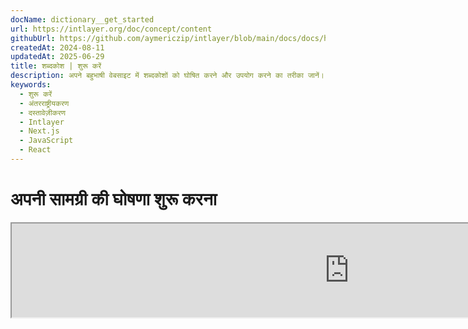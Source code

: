 ```yaml
---
docName: dictionary__get_started
url: https://intlayer.org/doc/concept/content
githubUrl: https://github.com/aymericzip/intlayer/blob/main/docs/docs/hi/dictionary/get_started.md
createdAt: 2024-08-11
updatedAt: 2025-06-29
title: शब्दकोश | शुरू करें
description: अपने बहुभाषी वेबसाइट में शब्दकोशों को घोषित करने और उपयोग करने का तरीका जानें। इस ऑनलाइन दस्तावेज़ में दिए गए चरणों का पालन करके कुछ ही मिनटों में अपने प्रोजेक्ट को सेटअप करें।
keywords:
  - शुरू करें
  - अंतरराष्ट्रीयकरण
  - दस्तावेज़ीकरण
  - Intlayer
  - Next.js
  - JavaScript
  - React
---
```


# अपनी सामग्री की घोषणा शुरू करना

<iframe title="i18n, Markdown, JSON… इसे प्रबंधित करने के लिए एकल समाधान | Intlayer" class="m-auto aspect-[16/9] w-full overflow-hidden rounded-lg border-0" allow="autoplay; gyroscope;" loading="lazy" width="1080" height="auto" src="https://www.youtube.com/embed/1VHgSY_j9_I?autoplay=0&amp;origin=http://intlayer.org&amp;controls=0&amp;rel=1"/>

## फ़ाइल एक्सटेंशन्स

डिफ़ॉल्ट रूप से, Intlayer सामग्री घोषणाओं के लिए निम्नलिखित एक्सटेंशन्स वाली सभी फ़ाइलों पर नज़र रखता है:

- `.content.json`
- `.content.ts`
- `.content.tsx`
- `.content.js`
- `.content.jsx`
- `.content.mjs`
- `.content.mjx`
- `.content.cjs`
- `.content.cjx`

एप्लिकेशन डिफ़ॉल्ट रूप से `./src/**/*.content.{json,ts,tsx,js,jsx,mjs,mjx,cjs,cjx}` ग्लोब पैटर्न से मेल खाने वाली फ़ाइलों की खोज करेगा।

ये डिफ़ॉल्ट एक्सटेंशन्स अधिकांश अनुप्रयोगों के लिए उपयुक्त हैं। हालांकि, यदि आपकी विशिष्ट आवश्यकताएँ हैं, तो उन्हें प्रबंधित करने के निर्देशों के लिए [content extension customization guide](https://github.com/aymericzip/intlayer/blob/main/docs/docs/hi/configuration.md#content-configuration) देखें।

कॉन्फ़िगरेशन विकल्पों की पूरी सूची के लिए, कॉन्फ़िगरेशन दस्तावेज़ देखें।

## अपनी सामग्री घोषित करें

अपने शब्दकोश बनाएँ और प्रबंधित करें:

```tsx fileName="src/example.content.tsx" contentDeclarationFormat="typescript"
import { type ReactNode } from "react";
import {
  t,
  enu,
  cond,
  nest,
  md,
  insert,
  file,
  type Dictionary,
} from "intlayer";

interface Content {
  imbricatedContent: {
    imbricatedContent2: {
      stringContent: string;
      numberContent: number;
      booleanContent: boolean;
      javaScriptContent: string;
    };
  };
  multilingualContent: string;
  quantityContent: string;
  conditionalContent: string;
  markdownContent: never;
  externalContent: string;
  insertionContent: string;
  nestedContent: string;
  fileContent: string;
  jsxContent: ReactNode;
}

export default {
  key: "page",
  content: {
    imbricatedContent: {
      imbricatedContent2: {
        stringContent: "हैलो वर्ल्ड",
        numberContent: 123,
        booleanContent: true,
        javaScriptContent: `${process.env.NODE_ENV}`, // पर्यावरण चर का उपयोग करता है
      },
    },
    multilingualContent: t({
      en: "English content",
      "en-GB": "English content (UK)",
      fr: "French content",
      es: "Spanish content",
    }),
    quantityContent: enu({
      "<-1": "माइनस एक से कम कार",
      "-1": "माइनस एक कार",
      "0": "कोई कार नहीं",
      "1": "एक कार",
      ">5": "कुछ कारें",
      ">19": "कई कारें",
    }),
    conditionalContent: cond({
      true: "सत्यापन सक्षम है",
      false: "सत्यापन अक्षम है",
    }),
    insertionContent: insert("नमस्ते {{name}}!"),
    nestedContent: nest(
      "navbar", // नेस्ट करने के लिए शब्दकोश की कुंजी
      "login.button" // [वैकल्पिक] नेस्ट करने के लिए सामग्री का पथ
    ),
    fileContent: file("./path/to/file.txt"),
    externalContent: fetch("https://example.com").then((res) => res.json()),
    markdownContent: md("# मार्कडाउन उदाहरण"),

    /*
     * केवल `react-intlayer` या `next-intlayer` का उपयोग करते समय उपलब्ध
     */
    jsxContent: <h1>मेरा शीर्षक</h1>,
  },
} satisfies Dictionary<Content>; // [वैकल्पिक] Dictionary सामान्य है और यह आपको अपने शब्दकोश के स्वरूपण को मजबूत करने की अनुमति देता है
```

```javascript fileName="src/example.content.mjx" contentDeclarationFormat="esm"
import { t, enu, cond, nest, md, insert, file } from "intlayer";

/** @type {import('intlayer').Dictionary} */
export default {
  key: "page",
  content: {
    imbricatedContent: {
      imbricatedContent2: {
        stringContent: "नमस्ते दुनिया",
        numberContent: 123,
        booleanContent: true,
        javaScriptContent: `${process.env.NODE_ENV}`, // जावास्क्रिप्ट पर्यावरण चर
      },
      imbricatedArray: [1, 2, 3],
    },
    multilingualContent: t({
      en: "English content",
      "en-GB": "English content (UK)",
      fr: "French content",
      es: "Spanish content",
    }),
    quantityContent: enu({
      "<-1": "माइनस एक से कम कार",
      "-1": "माइनस एक कार",
      "0": "कोई कार नहीं",
      "1": "एक कार",
      ">5": "कुछ कारें",
      ">19": "कई कारें",
    }),
    conditionalContent: cond({
      true: "सत्यापन सक्षम है",
      false: "सत्यापन अक्षम है",
    }),
    insertionContent: insert("नमस्ते {{name}}!"),
    nestedContent: nest(
      "navbar", // नेस्ट करने के लिए शब्दकोश की कुंजी
      "login.button" // [वैकल्पिक] नेस्ट करने के लिए सामग्री का पथ
    ),
    markdownContent: md("# मार्कडाउन उदाहरण"),
    fileContent: file("./path/to/file.txt"),
    externalContent: fetch("https://example.com").then((res) => res.json())

    // केवल `react-intlayer` या `next-intlayer` का उपयोग करते समय उपलब्ध
    jsxContent: <h1>मेरा शीर्षक</h1>,
  },
};
```

```javascript fileName="src/example.content.cjx" contentDeclarationFormat="commonjs"
const { t, enu, cond, nest, md, insert, file } = require("intlayer");

/** @type {import('intlayer').Dictionary} */
module.exports = {
  key: "page",
  content: {
    imbricatedContent: {
      imbricatedContent2: {
        stringContent: "नमस्ते दुनिया",
        numberContent: 123,
        booleanContent: true, // बूलियन मान
        javaScriptContent: `${process.env.NODE_ENV}`, // जावास्क्रिप्ट एनवायरनमेंट वैरिएबल
      },
      imbricatedArray: [1, 2, 3], // नेस्टेड एरे
    },
    multilingualContent: t({
      en: "English content",
      "en-GB": "English content (UK)",
      fr: "French content",
      es: "Spanish content",
    }),
    quantityContent: enu({
      "<-1": "माइनस एक से कम कार",
      "-1": "माइनस एक कार",
      "0": "कोई कार नहीं",
      "1": "एक कार",
      ">5": "कुछ कारें",
      ">19": "कई कारें",
    }),
    conditionalContent: cond({
      true: "मान्यता सक्षम है",
      false: "मान्यता अक्षम है",
    }),
    insertionContent: insert("नमस्ते {{name}}!"),
    nestedContent: nest(
      "navbar", // नेस्ट करने के लिए शब्दकोश की कुंजी
      "login.button" // [वैकल्पिक] नेस्ट करने के लिए सामग्री का पथ
    ),
    markdownContent: md("# मार्कडाउन उदाहरण"),
    fileContent: file("./path/to/file.txt"),
    externalContent: fetch("https://example.com").then((res) => res.json())

    // केवल `react-intlayer` या `next-intlayer` का उपयोग करते समय उपलब्ध
    jsxContent: <h1>मेरा शीर्षक</h1>,
  },
};
```

```json5 fileName="src/example.content.json"  contentDeclarationFormat="json"
{
  "$schema": "https://intlayer.org/schema.json",
  "key": "page",
  "content": {
    "imbricatedContent": {
      "imbricatedContent2": {
        "stringContent": "नमस्ते दुनिया",
        "numberContent": 123,
        "booleanContent": true,
      },
      "imbricatedArray": [1, 2, 3],
    },
    "multilingualContent": {
      "nodeType": "translation",
      "translation": {
        "en": "English content",
        "en-GB": "English content (UK)",
        "fr": "French content",
        "es": "Spanish content",
      },
    },
    "quantityContent": {
      "nodeType": "enumeration",
      "enumeration": {
        "0": "कोई कार नहीं",
        "1": "एक कार",
        "<-1": "माइनस एक कार से कम",
        "-1": "माइनस एक कार",
        ">5": "कुछ कारें",
        ">19": "कई कारें",
      },
    },
    "conditionalContent": {
      "nodeType": "condition",
      "condition": {
        "true": "सत्यापन सक्षम है",
        "false": "सत्यापन अक्षम है",
      },
    },
    "insertionContent": {
      "nodeType": "insertion",
      "insertion": "नमस्ते {{name}}!",
    },
    "nestedContent": {
      "nodeType": "nested",
      "nested": { "dictionaryKey": "app" },
    },
    "markdownContent": {
      "nodeType": "markdown",
      "markdown": "# मार्कडाउन उदाहरण",
    },
    "fileContent": {
      "nodeType": "file",
      "file": "./path/to/file.txt",
    },
    "jsxContent": {
      "type": "h1",
      "key": null,
      "ref": null,
      "props": {
        "children": ["मेरा शीर्षक"],
      },
    },
  },
}
```

## फ़ंक्शन इम्ब्रिकेशन

आप बिना किसी समस्या के एक फ़ंक्शन को दूसरे फ़ंक्शन के अंदर इम्ब्रिकेट कर सकते हैं।

उदाहरण:

```javascript fileName="src/example.content.tsx" contentDeclarationFormat="typescript"
import { t, enu, cond, nest, md, type Dictionary } from "intlayer";

const getName = async () => "John Doe";

export default {
  key: "page",
  content: {
    // `getIntlayer('page','en').hiMessage` लौटाता है `['Hi', ' ', 'John Doe']`
    hiMessage: [
      t({
        en: "Hi",
        fr: "Salut",
        es: "Hola",
      }),
      " ",
      getName(),
    ],
    // संयोजित सामग्री जिसमें condition, enumeration, और बहुभाषी सामग्री शामिल है
    // `getIntlayer('page','en').advancedContent(true)(10)` लौटाता है 'Multiple items found'
    advancedContent: cond({
      true: enu({
        "0": t({
          en: "No items found",
          fr: "Aucun article trouvé",
          es: "No se encontraron artículos",
        }),
        "1": t({
          en: "एक आइटम मिला",
          fr: "Un article trouvé",
          es: "Se encontró un artículo",
        }),
        ">1": t({
          en: "कई आइटम मिले",
          fr: "Plusieurs articles trouvés",
          es: "Se encontraron múltiples artículos",
        }),
      }),
      false: t({
        en: "कोई मान्य डेटा उपलब्ध नहीं है",
        fr: "Aucune donnée valide disponible",
        es: "No hay datos válidos disponibles",
      }),
    }),
  },
} satisfies Dictionary;
```

```javascript fileName="src/example.content.mjx" contentDeclarationFormat="esm"
import { t, enu, cond, nest, md } from "intlayer";

const getName = async () => "John Doe";

/** @type {import('intlayer').Dictionary} */
export default {
  key: "page",
  content: {
    // `getIntlayer('page','en').hiMessage` लौटाता है `['Hi', ' ', 'John Doe']`
    hiMessage: [
      t({
        en: "Hi",
        fr: "Salut",
        es: "Hola",
      }),
      " ",
      getName(),
    ],
    // संयोजित सामग्री जिसमें शर्त, गणना, और बहुभाषी सामग्री शामिल है
    // `getIntlayer('page','en').advancedContent(true)(10)` लौटाता है 'कई आइटम मिले'
    advancedContent: cond({
      true: enu({
        "0": t({
          en: "कोई आइटम नहीं मिला",
          fr: "Aucun article trouvé",
          es: "No se encontraron artículos",
        }),
        "1": t({
          en: "एक आइटम मिला",
          fr: "Un article trouvé",
          es: "Se encontró un artículo",
        }),
        ">1": t({
          en: "कई आइटम मिले",
          fr: "Plusieurs articles trouvés",
          es: "Se encontraron múltiples artículos",
        }),
      }),
      false: t({
        en: "कोई मान्य डेटा उपलब्ध नहीं है",
        fr: "Aucune donnée valide disponible",
        es: "No hay datos válidos disponibles",
      }),
    }),
  },
};
```

```javascript fileName="src/example.content.cjx" contentDeclarationFormat="commonjs"
const { t, enu, cond, nest, md } = require("intlayer");

const getName = async () => "John Doe";

/** @type {import('intlayer').Dictionary} */
module.exports = {
  key: "page",
  content: {
    // `getIntlayer('page','en').hiMessage` लौटाता है `['Hi', ' ', 'John Doe']`
    hiMessage: [
      t({
        en: "Hi",
        fr: "Salut",
        es: "Hola",
      }),
      " ",
      getName(),
    ],
    // संयोजित सामग्री जिसमें स्थिति, गणना, और बहुभाषी सामग्री शामिल है
    // `getIntlayer('page','en').advancedContent(true)(10)` लौटाता है 'कई आइटम मिले'
    advancedContent: cond({
      true: enu({
        "0": t({
          en: "कोई आइटम नहीं मिला",
          fr: "Aucun article trouvé",
          es: "No se encontraron artículos",
        }),
        "1": t({
          en: "एक आइटम मिला",
          fr: "Un article trouvé",
          es: "Se encontró un artículo",
        }),
        ">1": t({
          en: "कई आइटम मिले",
          fr: "Plusieurs articles trouvés",
          es: "Se encontraron múltiples artículos",
        }),
      }),
      false: t({
        en: "कोई मान्य डेटा उपलब्ध नहीं है",
        fr: "Aucune donnée valide disponible",
        es: "No hay datos válidos disponibles",
      }),
    }),
  },
};
```

```json5 fileName="src/example.content.json"  contentDeclarationFormat="json"
{
  "$schema": "https://intlayer.org/schema.json",
  "key": "page",
  "content": {
    "hiMessage": {
      "nodeType": "composite",
      "composite": [
        {
          "nodeType": "translation",
          "translation": {
            "en": "नमस्ते",
            "fr": "Salut",
            "es": "Hola",
          },
        },
        " ",
        "John Doe",
      ],
    },
    "advancedContent": {
      "nodeType": "condition",
      "condition": {
        "true": {
          "nodeType": "enumeration",
          "enumeration": {
            "0": {
              "nodeType": "translation",
              "translation": {
                "en": "कोई आइटम नहीं मिला",
                "fr": "Aucun article trouvé",
                "es": "No se encontraron artículos",
              },
            },
            "1": {
              "nodeType": "translation",
              "translation": {
                "en": "एक आइटम मिला",
                "fr": "Un article trouvé",
                "es": "Se encontró un artículo",
              },
            },
            ">1": {
              "nodeType": "translation",
              "translation": {
                "en": "कई आइटम मिले",
                "fr": "Plusieurs articles trouvés",
                "es": "Se encontraron múltiples artículos",
              },
            },
          },
        },
        "false": {
          "nodeType": "translation",
          "translation": {
            "en": "कोई मान्य डेटा उपलब्ध नहीं है",
            "fr": "Aucune donnée valide disponible",
            "es": "No hay datos válidos disponibles",
          },
        },
      },
    },
  },
}
```

## अतिरिक्त संसाधन

Intlayer में अधिक विवरण के लिए, निम्नलिखित संसाधनों को देखें:

- [प्रति-स्थान सामग्री घोषणा प्रलेखन](https://github.com/aymericzip/intlayer/blob/main/docs/docs/hi/dictionary/per_locale_file.md)
- [अनुवाद सामग्री प्रलेखन](https://github.com/aymericzip/intlayer/blob/main/docs/docs/hi/dictionary/translation.md)
- [सूचीकरण सामग्री प्रलेखन](https://github.com/aymericzip/intlayer/blob/main/docs/docs/hi/dictionary/enumeration.md)
- [शर्त सामग्री प्रलेखन](https://github.com/aymericzip/intlayer/blob/main/docs/docs/hi/dictionary/condition.md)
- [सम्मिलन सामग्री प्रलेखन](https://github.com/aymericzip/intlayer/blob/main/docs/docs/hi/dictionary/insertion.md)
- [फ़ाइल सामग्री प्रलेखन](https://github.com/aymericzip/intlayer/blob/main/docs/docs/hi/dictionary/file.md)
- [नेस्टिंग सामग्री प्रलेखन](https://github.com/aymericzip/intlayer/blob/main/docs/docs/hi/dictionary/nesting.md)
- [मार्कडाउन सामग्री प्रलेखन](https://github.com/aymericzip/intlayer/blob/main/docs/docs/hi/dictionary/markdown.md)
- [फ़ंक्शन फ़ेचिंग सामग्री प्रलेखन](https://github.com/aymericzip/intlayer/blob/main/docs/docs/hi/dictionary/function_fetching.md)

## दस्तावेज़ इतिहास

- 5.5.10 - 2025-06-29: प्रारंभिक इतिहास
